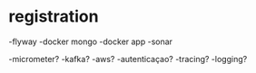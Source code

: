 # registration


-flyway
-docker mongo
-docker app
-sonar


-micrometer?
-kafka?
-aws?
-autenticaçao?
-tracing?
-logging?


